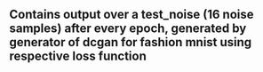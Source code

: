 ## Contains output over a test_noise (16 noise samples) after every epoch, generated by generator of dcgan for fashion mnist using respective loss function
